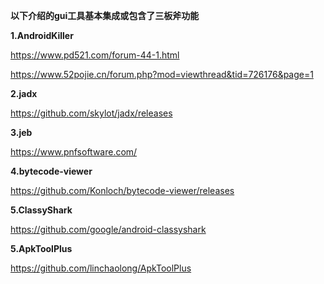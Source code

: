 **以下介绍的gui工具基本集成或包含了三板斧功能**
 
**1.AndroidKiller**

https://www.pd521.com/forum-44-1.html

https://www.52pojie.cn/forum.php?mod=viewthread&tid=726176&page=1

**2.jadx** 

https://github.com/skylot/jadx/releases

**3.jeb**

https://www.pnfsoftware.com/

**4.bytecode-viewer**

https://github.com/Konloch/bytecode-viewer/releases

**5.ClassyShark**

https://github.com/google/android-classyshark

**5.ApkToolPlus**

https://github.com/linchaolong/ApkToolPlus




